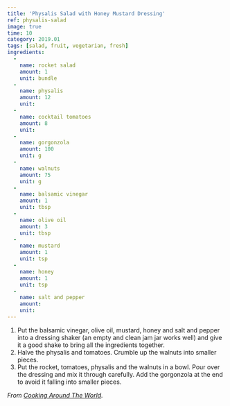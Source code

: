 ```yaml
---
title: 'Physalis Salad with Honey Mustard Dressing'
ref: physalis-salad
image: true
time: 10
category: 2019.01
tags: [salad, fruit, vegetarian, fresh]
ingredients:
  -
    name: rocket salad
    amount: 1
    unit: bundle
  -
    name: physalis
    amount: 12
    unit:
  -
    name: cocktail tomatoes
    amount: 8
    unit:
  -
    name: gorgonzola
    amount: 100
    unit: g
  -
    name: walnuts
    amount: 75
    unit: g
  -
    name: balsamic vinegar
    amount: 1
    unit: tbsp
  -
    name: olive oil
    amount: 3
    unit: tbsp
  -
    name: mustard
    amount: 1
    unit: tsp
  -
    name: honey
    amount: 1
    unit: tsp
  -
    name: salt and pepper
    amount:
    unit:
---
```


1. Put the balsamic vinegar, olive oil, mustard, honey and salt and pepper into a dressing shaker (an empty and clean jam jar works well) and give it a good shake to bring all the ingredients together.
2. Halve the physalis and tomatoes. Crumble up the walnuts into smaller pieces.
3. Put the rocket, tomatoes, physalis and the walnuts in a bowl. Pour over the dressing and mix it through carefully.
Add the gorgonzola at the end to avoid it falling into smaller pieces.

*From [Cooking Around The World](https://chris-cookingaroundtheworld.blogspot.de/2013/02/anti-rabbit-salad-with-honey-mustard.html).*
